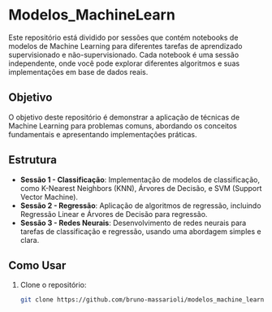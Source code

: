 # Modelos_MachineLearn
Este repositório está dividido por sessões que  contém notebooks de modelos de Machine Learning para diferentes tarefas de aprendizado supervisionado e não-supervisionado. Cada notebook é uma sessão independente, onde você pode explorar diferentes algoritmos e suas implementações em base de dados reais.

## Objetivo

O objetivo deste repositório é demonstrar a aplicação de técnicas de Machine Learning para problemas comuns, abordando os conceitos fundamentais e apresentando implementações práticas.

## Estrutura

- **Sessão 1 - Classificação**: Implementação de modelos de classificação, como K-Nearest Neighbors (KNN), Árvores de Decisão, e SVM (Support Vector Machine).
- **Sessão 2 - Regressão**: Aplicação de algoritmos de regressão, incluindo Regressão Linear e Árvores de Decisão para regressão.
- **Sessão 3 - Redes Neurais**: Desenvolvimento de redes neurais para tarefas de classificação e regressão, usando uma abordagem simples e clara.

## Como Usar

1. Clone o repositório:
   ```bash
   git clone https://github.com/bruno-massarioli/modelos_machine_learning.git

